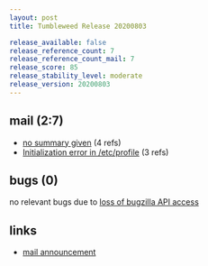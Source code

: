 ```yaml
---
layout: post
title: Tumbleweed Release 20200803

release_available: false
release_reference_count: 7
release_reference_count_mail: 7
release_score: 85
release_stability_level: moderate
release_version: 20200803
---
```


## mail (2:7)

- [no summary given](https://github.com/boombatower/tumbleweed-review/issues/10) (4 refs)
- [Initialization error in /etc/profile](https://lists.opensuse.org/opensuse-factory/2020-08/msg00052.html) (3 refs)

## bugs (0)

<!--more-->

no relevant bugs due to [loss of bugzilla API access](https://bugzilla.opensuse.org/show_bug.cgi?id=1157722)



## links

- [mail announcement](https://github.com/boombatower/tumbleweed-review/issues/10)
